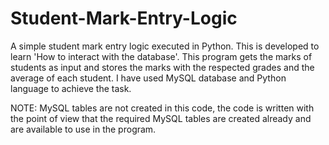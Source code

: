 # Student-Mark-Entry-Logic
A simple student mark entry logic executed in Python. This is developed to learn 'How to interact with the database'. This program gets the marks of students as input and stores the marks with the respected grades and the average of each student.
I have used MySQL database and Python language to achieve the task.

NOTE: MySQL tables are not created in this code, the code is written with the point of view that the required MySQL tables are created already and are available to use in the program.
